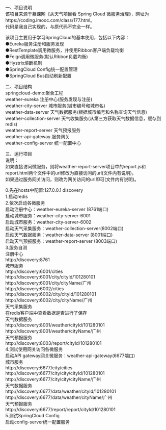 一、项目说明  
该项目来源于慕课网《从天气项目看 Spring Cloud 微服务治理》，网址为https://coding.imooc.com/class/177.html。  
代码是我自己实现的，与原代码不完全一样。  

该项目主要用于学习SpringCloud的基本使用，包括以下内容：       
●Eureka服务注册和服务发现  
●RestTemplate调用微服务，并使用Ribbon客户端负载均衡    
●Feign调用微服务(默认Ribbon负载均衡)  
●Hystrix熔断机制  
●SpringCloud Config统一配置管理   
●SpringCloud Bus自动刷新配置  

二、项目结构   
springcloud-demo:聚合工程   
    weather-eureka  注册中心(服务发现与注册)    
    weather-city-server  城市服务(城市编号和城市名)   
    weather-data-server  天气数据服务(根据城市编号和名称查询天气信息)   
    weather-collection-server  天气收集服务(从第三方获取天气数据信息，缓存到redis)    
    weather-report-server  天气预报服务  
    weather-api-gateway 服务网关  
    weather-config-server 统一配置中心  
    
三、运行项目   
说明：  
如果直接访问微服务，则将weather-report-server项目中的report.js和report.html两个文件中的url修改为直接访问的url(文件内有说明)。  
如果通过服务网关访问，则改为网关访问的url即可(文件内有说明)。  
 
0.先在hosts中配置:127.0.0.1 discovery   
1.启动redis   
2.依次启动各微服务  
    启动注册中心：weather-eureka-server (8761端口)  
    启动城市服务：weather-city-server-6001    
    启动城市服务：weather-city-server-6002  
    启动天气采集服务：weather-collection-server(8002端口)    
    启动天气数据服务：weather-data-server (8001端口)   
    启动天气预报服务：weather-report-server (8003端口)       
3.服务自测  
注册中心  
    http://discovery:8761  
城市服务  
    http://discovery:6001/cities  
    http://discovery:6001/city/cityId/101280101   
    http://discovery:6001/city/cityName/广州  
    http://discovery:6002/cities  
    http://discovery:6002/city/cityId/101280101   
    http://discovery:6002/city/cityName/广州  
天气采集服务  
    在redis客户端中查看数据是否进行了保存  
天气数据服务  
    http://discovery:8001/weather/cityId/101280101  
    http://discovery:8001/weather/cityName/广州  
天气预报服务  
    http://discovery:8003/report/cityId/101280101     
4.测试使用网关访问各微服务  
启动API gateway网关微服务：weather-api-gateway(6677端口)  
城市服务  
    http://discovery:6677/city/cities  
    http://discovery:6677/city/city/cityId/101280101  
    http://discovery:6677/city/city/cityName/广州    
天气数据服务  
    http://discovery:6677/data/weather/cityId/101280101    
    http://discovery:6677/data/weather/cityName/广州  
天气预报服务  
    http://discovery:6677/report/report/cityId/101280101   
5.测试SpringCloud Config  
启动config-server统一配置服务  

